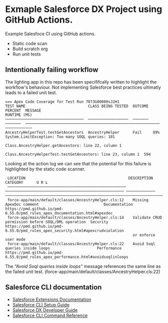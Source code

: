 # Exmaple Salesforce DX Project using GitHub Actions.

Example Salesfoce CI using GitHub actions.

* Static code scan
* Build scratch org 
* Run unit tests

## Intentionally failing workflow

The lighting app in this repo has been specififcally written to highlight the workflow's behaviour. Not implementing Salesforce best practices ultimatly leads to a failed unit test.

```
=== Apex Code Coverage for Test Run 7073G00000sJ2H1
TEST NAME                            CLASS BEING TESTED  OUTCOME  PERCENT  MESSAGE                                                       RUNTIME (MS)
───────────────────────────────────  ──────────────────  ───────  ───────  ────────────────────────────────────────────────────────────  ────────────
AncestryHelperTest.testGetAncestors  AncestryHelper      Fail     89%      System.LimitException: Too many SOQL queries: 101             
                                                                           Class.AncestryHelper.getAncestors: line 22, column 1          
                                                                           Class.AncestryHelperTest.testGetAncestors: line 23, column 1  594 
```

Looking at the action log we can see that the potential for this failure is highlighted by the static code scanner.
```
 LOCATION                                              DESCRIPTION                                           CATEGORY      U R L                                                                                      
 ───────────────────────────────────────────────────── ───────────────────────────────────────────────────── ───────────── ────────────────────────────────────────────────────────────────────────────────────────── 
 force-app/main/default/classes/AncestryHelper.cls:12    Missing ApexDoc comment                             Documentation https://pmd.github.io/pmd-6.55.0/pmd_rules_apex_documentation.html#apexdoc                 
 force-app/main/default/classes/AncestryHelper.cls:14    Validate CRUD permission before SOQL/DML operation  Security      https://pmd.github.io/pmd-6.55.0/pmd_rules_apex_security.html#apexcrudviolation            
                                                         or enforce user mode                                                                                                                                         
 force-app/main/default/classes/AncestryHelper.cls:22    Avoid Soql queries inside loops                     Performance   https://pmd.github.io/pmd-6.55.0/pmd_rules_apex_performance.html#avoidsoqlinloops
```

The _"Avoid Soql queries inside loops"_ message references the same line as the failed unit test. (force-app/main/default/classes/AncestryHelper.cls:22) 

## Salesforce CLI documentation

- [Salesforce Extensions Documentation](https://developer.salesforce.com/tools/vscode/)
- [Salesforce CLI Setup Guide](https://developer.salesforce.com/docs/atlas.en-us.sfdx_setup.meta/sfdx_setup/sfdx_setup_intro.htm)
- [Salesforce DX Developer Guide](https://developer.salesforce.com/docs/atlas.en-us.sfdx_dev.meta/sfdx_dev/sfdx_dev_intro.htm)
- [Salesforce CLI Command Reference](https://developer.salesforce.com/docs/atlas.en-us.sfdx_cli_reference.meta/sfdx_cli_reference/cli_reference.htm)
